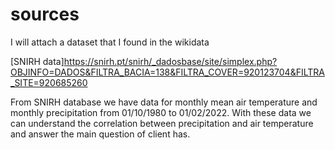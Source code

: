 # sources
I will attach a dataset that I found in the wikidata

[SNIRH data]https://snirh.pt/snirh/_dadosbase/site/simplex.php?OBJINFO=DADOS&FILTRA_BACIA=138&FILTRA_COVER=920123704&FILTRA_SITE=920685260

From SNIRH database we have data for monthly mean air temperature and monthly precipitation from 01/10/1980 to 01/02/2022.
With these data we can understand the correlation between precipitation and air temperature and answer the main question of client has.
